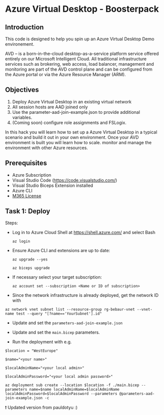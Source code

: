 # Azure Virtual Desktop - Boosterpack

## Introduction

This code is designed to help you spin up an Azure Virtual Desktop Demo environement.

AVD – is a born-in-the-cloud desktop-as-a-service platform service offered entirely on our Microsoft Intelligent Cloud. 
All traditional infrastructure services such as brokering, web access, load balancer, management and monitoring are part of the AVD control plane and can be configured from the Azure portal or via the Azure Resource Manager (ARM).

## Objectives

1. Deploy Azure Virtual Desktop in an existing virtual network
2. All session hosts are AAD joined only
3. Use the parameter-aad-join-example.json to provide additional variables.
4. (Coming soon) configure role assignments and FSLogix. 

In this hack you will learn how to set up a Azure Virtual Desktop in a typical scenario and build it out in your own environment. Once your AVD environment is built you will learn how to scale. monitor and manage the environment with other Azure resources. 

## Prerequisites

- Azure Subscription
- Visual Studio Code (https://code.visualstudio.com/)
- Visual Studio Biceps Extension installed
- Azure CLI 
- [M365 License](https://docs.microsoft.com/en-us/azure/virtual-desktop/overview#requirements)

## Task 1: Deploy
Steps:
- Log in to Azure Cloud Shell at https://shell.azure.com/ and select Bash

  `az login`

- Ensure Azure CLI and extensions are up to date:

  `az upgrade --yes`
  
  `az biceps upgrade `
  
- If necessary select your target subscription:
  
  `az account set --subscription <Name or ID of subscription>`

- Since the network infrastructure is already deployed, get the network ID with 

`az network vnet subnet list --resource-group rg-bebaur-vnet --vnet-name test --query "[?name=='YourSubnet'].id"`

- Update and set the `parameters-aad-join-example.json`
- Update and set the `main.bicep` parameters.

- Run the deployment with e.g. 

`$location = "WestEurope"`

`$name="<your name>"`

`$localAdminName="<your local admin>"`

`$localAdminPassword="<your local admin password>"`

`az deployment sub create --location $location -f ./main.bicep --parameters name=$name localAdminName=$localAdminName localAdminPassword=$localAdminPassword --parameters @parameters-aad-join-example.json -c`

:exclamation: Updated version from pauldotyu :)
